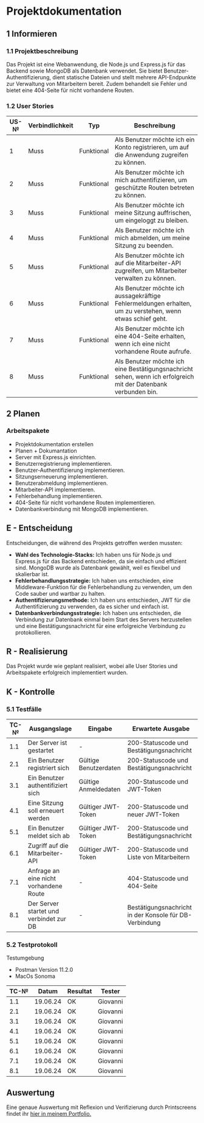 # Projektdokumentation

## 1 Informieren

### 1.1 Projektbeschreibung

Das Projekt ist eine Webanwendung, die Node.js und Express.js für das Backend sowie MongoDB als Datenbank verwendet. Sie bietet Benutzer-Authentifizierung, dient statische Dateien und stellt mehrere API-Endpunkte zur Verwaltung von Mitarbeitern bereit. Zudem behandelt sie Fehler und bietet eine 404-Seite für nicht vorhandene Routen.

### 1.2 User Stories

| US-№ | Verbindlichkeit | Typ        | Beschreibung                                                                                                     |
| ---- | --------------- | ---------- | ---------------------------------------------------------------------------------------------------------------- |
| 1    | Muss            | Funktional | Als Benutzer möchte ich ein Konto registrieren, um auf die Anwendung zugreifen zu können.                        |
| 2    | Muss            | Funktional | Als Benutzer möchte ich mich authentifizieren, um geschützte Routen betreten zu können.                          |
| 3    | Muss            | Funktional | Als Benutzer möchte ich meine Sitzung auffrischen, um eingeloggt zu bleiben.                                     |
| 4    | Muss            | Funktional | Als Benutzer möchte ich mich abmelden, um meine Sitzung zu beenden.                                              |
| 5    | Muss            | Funktional | Als Benutzer möchte ich auf die Mitarbeiter-API zugreifen, um Mitarbeiter verwalten zu können.                   |
| 6    | Muss            | Funktional | Als Benutzer möchte ich aussagekräftige Fehlermeldungen erhalten, um zu verstehen, wenn etwas schief geht.       |
| 7    | Muss            | Funktional | Als Benutzer möchte ich eine 404-Seite erhalten, wenn ich eine nicht vorhandene Route aufrufe.                   |
| 8    | Muss            | Funktional | Als Benutzer möchte ich eine Bestätigungsnachricht sehen, wenn ich erfolgreich mit der Datenbank verbunden bin.  |

## 2 Planen

### Arbeitspakete

- Projektdokumentation erstellen
- Planen + Dokumantation
- Server mit Express.js einrichten.
- Benutzerregistrierung implementieren.
- Benutzer-Authentifizierung implementieren.
- Sitzungserneuerung implementieren.
- Benutzerabmeldung implementieren.
- Mitarbeiter-API implementieren.
- Fehlerbehandlung implementieren.
- 404-Seite für nicht vorhandene Routen implementieren.
- Datenbankverbindung mit MongoDB implementieren.

## E - Entscheidung

Entscheidungen, die während des Projekts getroffen werden mussten:

- **Wahl des Technologie-Stacks:** Ich haben uns für Node.js und Express.js für das Backend entschieden, da sie einfach und effizient sind. MongoDB wurde als Datenbank gewählt, weil es flexibel und skalierbar ist.
- **Fehlerbehandlungsstrategie:** Ich haben uns entschieden, eine Middleware-Funktion für die Fehlerbehandlung zu verwenden, um den Code sauber und wartbar zu halten.
- **Authentifizierungsmethode:** Ich haben uns entschieden, JWT für die Authentifizierung zu verwenden, da es sicher und einfach ist.
- **Datenbankverbindungsstrategie:** Ich haben uns entschieden, die Verbindung zur Datenbank einmal beim Start des Servers herzustellen und eine Bestätigungsnachricht für eine erfolgreiche Verbindung zu protokollieren.

## R - Realisierung

Das Projekt wurde wie geplant realisiert, wobei alle User Stories und Arbeitspakete erfolgreich implementiert wurden.

## K - Kontrolle

### 5.1 Testfälle

| TC-№ | Ausgangslage                              | Eingabe               | Erwartete Ausgabe                                      |
| ---- | ----------------------------------------- | --------------------- | ------------------------------------------------------ |
| 1.1  | Der Server ist gestartet                  | -                     | 200-Statuscode und Bestätigungsnachricht               |
| 2.1  | Ein Benutzer registriert sich             | Gültige Benutzerdaten | 200-Statuscode und Bestätigungsnachricht               |
| 3.1  | Ein Benutzer authentifiziert sich         | Gültige Anmeldedaten  | 200-Statuscode und JWT-Token                           |
| 4.1  | Eine Sitzung soll erneuert werden         | Gültiger JWT-Token    | 200-Statuscode und neuer JWT-Token                     |
| 5.1  | Ein Benutzer meldet sich ab               | Gültiger JWT-Token    | 200-Statuscode und Bestätigungsnachricht               |
| 6.1  | Zugriff auf die Mitarbeiter-API           | Gültiger JWT-Token    | 200-Statuscode und Liste von Mitarbeitern              |
| 7.1  | Anfrage an eine nicht vorhandene Route    | -                     | 404-Statuscode und 404-Seite                           |
| 8.1  | Der Server startet und verbindet zur DB   | -                     | Bestätigungsnachricht in der Konsole für DB-Verbindung |

### 5.2 Testprotokoll

Testumgebung
- Postman Version 11.2.0
- MacOs Sonoma

| TC-№ | Datum     | Resultat | Tester  |
| ---- | --------- | -------- | ------- |
| 1.1  | 19.06.24  | OK       | Giovanni|
| 2.1  | 19.06.24  | OK       | Giovanni|
| 3.1  | 19.06.24  | OK       | Giovanni|
| 4.1  | 19.06.24  | OK       | Giovanni|
| 5.1  | 19.06.24  | OK       | Giovanni|
| 6.1  | 19.06.24  | OK       | Giovanni|
| 7.1  | 19.06.24  | OK       | Giovanni|
| 8.1  | 19.06.24  | OK       | Giovanni|

## Auswertung

Eine genaue Auswertung mit Reflexion und Verifizierung durch Printscreens findet ihr [hier in meinem Portfolio.](https://portfolio.bbbaden.ch/view/view.php?t=919e0cd919fbae6731ee)
